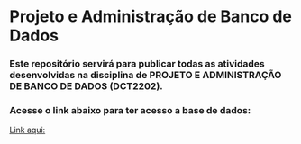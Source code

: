 # Projeto e Administração de Banco de Dados
### Este repositório servirá para publicar todas as atividades desenvolvidas na disciplina de PROJETO E ADMINISTRAÇÃO DE BANCO DE DADOS (DCT2202).

### Acesse o link abaixo para ter acesso a base de dados:
[Link aqui:]("https://")